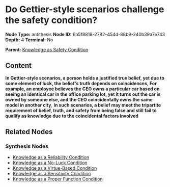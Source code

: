 # Do Gettier-style scenarios challenge the safety condition?

**Node Type:** antithesis
**Node ID:** 6a5f8819-2782-454d-88b9-240b39a7e743
**Depth:** 4
**Terminal:** No

**Parent:** [Knowledge as Safety Condition](knowledge-as-safety-condition-synthesis-e159fa35-2ffc-49b0-afc8-777a37193e77.md)

## Content

**In Gettier-style scenarios, a person holds a justified true belief, yet due to some element of luck, the belief's truth depends on coincidences**, **For example, an employee believes the CEO owns a particular car based on seeing an identical car in the office parking lot, yet it turns out the car is owned by someone else, and the CEO coincidentally owns the same model in another city**, **In such scenarios, a belief may meet the tripartite requirement of belief, truth, and safety from being false and still fail to qualify as knowledge due to the coincidental factors involved**

## Related Nodes

### Synthesis Nodes

- [Knowledge as a Reliability Condition](knowledge-as-a-reliability-condition-synthesis-7b2cab7b-21aa-407a-875c-2492eb5e47c2.md)
- [Knowledge as a No-Luck Condition](knowledge-as-a-no-luck-condition-synthesis-eaa13e56-ffc3-4964-935c-93d2f72e6a3a.md)
- [Knowledge as a Virtue-Based Condition](knowledge-as-a-virtue-based-condition-synthesis-1f6b1b60-c4db-45fd-b3e4-42c596458249.md)
- [Knowledge as a Sensitivity Condition](knowledge-as-a-sensitivity-condition-synthesis-fcf1d209-9308-4a84-ab83-5b25f5744638.md)
- [Knowledge as a Proper Function Condition](knowledge-as-a-proper-function-condition-synthesis-02027dfa-6e1d-46c0-940b-bc4b9093b558.md)
